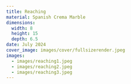 ```yaml
---
title: Reaching
material: Spanish Crema Marble
dimensions:
  width: 8
  height: 15
  depth: 6.5
date: July 2024
cover_image: images/cover/fullsizerender.jpeg
images:
  - images/reaching1.jpeg
  - images/reaching2.jpeg
  - images/reaching3.jpeg
---
```

